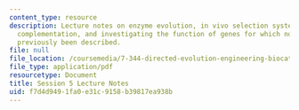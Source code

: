 ```yaml
---
content_type: resource
description: Lecture notes on enzyme evolution, in vivo selection systems, , genetic
  complementation, and investigating the function of genes for which no function has
  previously been described.
file: null
file_location: /coursemedia/7-344-directed-evolution-engineering-biocatalysts-spring-2008/f7d4d9491fa0e31c9158b39817ea938b_ses5_ln.pdf
file_type: application/pdf
resourcetype: Document
title: Session 5 Lecture Notes
uid: f7d4d949-1fa0-e31c-9158-b39817ea938b
---
```

